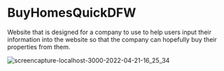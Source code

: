 # BuyHomesQuickDFW

Website that is designed for a company to use to help users input their information into the website so that the company can hopefully buy their properties from them. 

![screencapture-localhost-3000-2022-04-21-16_25_34](https://user-images.githubusercontent.com/60851811/172378768-93973092-c2c3-4ab7-b40d-32aae2888389.png)
